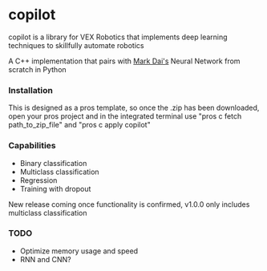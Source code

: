 # copilot
copilot is a library for VEX Robotics that implements deep learning techniques to skillfully automate robotics

A C++ implementation that pairs with [Mark Dai's](github.com/Markerpullus) Neural Network from scratch in Python

### Installation
This is designed as a pros template, so once the .zip has been downloaded, open your pros project and in the integrated terminal use "pros c fetch path_to_zip_file" and "pros c apply copilot"

### Capabilities
* Binary classification
* Multiclass classification
* Regression
* Training with dropout

New release coming once functionality is confirmed, v1.0.0 only includes multiclass classification

### TODO
* Optimize memory usage and speed
* RNN and CNN?
